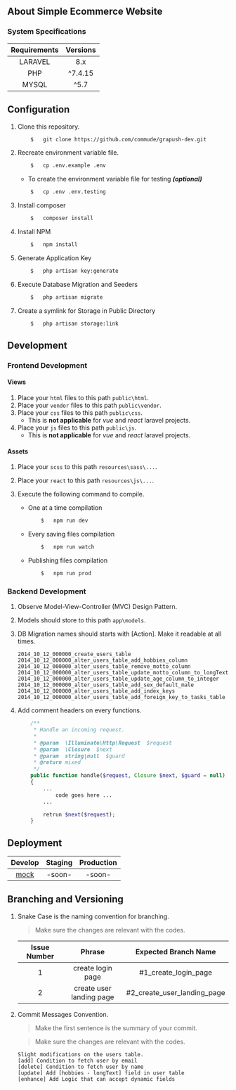 ## About Simple Ecommerce Website

### System Specifications

| Requirements | Versions |
| :----------: | :------: |
|   LARAVEL    |   8.x    |
|     PHP      | ^7.4.15  |
|    MYSQL     |   ^5.7   |

## Configuration

1.  Clone this repository.
    ```bash
        $   git clone https://github.com/commude/grapush-dev.git
    ```
2.  Recreate environment variable file.
    ```bash
        $   cp .env.example .env
    ```
    -   To create the environment variable file for testing **_(optional)_**
    ```bash
        $   cp .env .env.testing
    ```
3.  Install composer
    ```bash
        $   composer install
    ```
4.  Install NPM
    ```bash
        $   npm install
    ```
5.  Generate Application Key
    ```bash
        $   php artisan key:generate
    ```
6.  Execute Database Migration and Seeders
    ```bash
        $   php artisan migrate
    ```
7.  Create a symlink for Storage in Public Directory
    ```bash
        $   php artisan storage:link
    ```

## Development

### Frontend Development

#### Views

1.  Place your `html` files to this path `public\html`.
2.  Place your `vendor` files to this path `public\vendor`.
3.  Place your `css` files to this path `public\css`.
    -   This is **not applicable** for _vue_ and _react_ laravel projects.
4.  Place your `js` files to this path `public\js`.
    -   This is **not applicable** for _vue_ and _react_ laravel projects.

#### Assets

1.  Place your `scss` to this path `resources\sass\...`.

2.  Place your `react` to this path `resources\js\...`.

3.  Execute the following command to compile.
    -   One at a time compilation
        ```bash
            $   npm run dev
        ```
    -   Every saving files compilation
        ```bash
            $   npm run watch
        ```
    -   Publishing files compilation
        ```bash
            $   npm run prod
        ```

### Backend Development

1.  Observe Model-View-Controller (MVC) Design Pattern.

2.  Models should store to this path `app\models`.

3.  DB Migration names should starts with [Action]. Make it readable at all times.

    ```
    2014_10_12_000000_create_users_table
    2014_10_12_000000_alter_users_table_add_hobbies_column
    2014_10_12_000000_alter_users_table_remove_motto_column
    2014_10_12_000000_alter_users_table_update_motto_column_to_longText
    2014_10_12_000000_alter_users_table_update_age_column_to_integer
    2014_10_12_000000_alter_users_table_add_sex_default_male
    2014_10_12_000000_alter_users_table_add_index_keys
    2014_10_12_000000_alter_users_table_add_foreign_key_to_tasks_table
    ```

4.  Add comment headers on every functions.

    ```php
        /**
         * Handle an incoming request.
         *
         * @param  \Illuminate\Http\Request  $request
         * @param  \Closure  $next
         * @param  string|null  $guard
         * @return mixed
         */
        public function handle($request, Closure $next, $guard = null)
        {
            ...
                code goes here ...
            ...

            retrun $next($request);
        }
    ```

## Deployment

|               Develop               | Staging | Production |
| :---------------------------------: | :-----: | :--------: |
| [mock](http://grapush.commude.biz/) | -soon-  |   -soon-   |

## Branching and Versioning

1.  Snake Case is the naming convention for branching.

    > Make sure the changes are relevant with the codes.

    | Issue Number |          Phrase          |    Expected Branch Name     |
    | :----------: | :----------------------: | :-------------------------: |
    |      1       |    create login page     |    #1_create_login_page     |
    |      2       | create user landing page | #2_create_user_landing_page |

2)  Commit Messages Convention.

    > Make the first sentence is the summary of your commit.

    > Make sure the changes are relevant with the codes.

    ```
    Slight modifications on the users table.
    [add] Condition to fetch user by email
    [delete] Condition to fetch user by name
    [update] Add [hobbies - longText] field in user table
    [enhance] Add Logic that can accept dynamic fields
    ```
